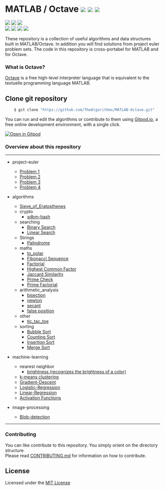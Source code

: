 # MATLAB / Octave ![](https://img.shields.io/github/forks/TheAlgorithms/MATLAB-Octave?style=social) ![](https://img.shields.io/github/stars/TheAlgorithms/MATLAB-Octave?style=social) ![](https://img.shields.io/github/watchers/TheAlgorithms/MATLAB-Octave?style=social) <br>

![](https://img.shields.io/github/repo-size/TheAlgorithms/MATLAB-Octave) ![](https://img.shields.io/github/downloads/TheAlgorithms/MATLAB-Octave/total) ![](https://img.shields.io/github/license/TheAlgorithms/MATLAB-Octave?color=red)<br>
![](https://img.shields.io/github/issues/TheAlgorithms/MATLAB-Octave?color=green) ![](https://img.shields.io/github/issues-pr/TheAlgorithms/MATLAB-Octave?color=green) ![](https://img.shields.io/github/last-commit/TheAlgorithms/MATLAB-Octave) ![](https://img.shields.io/github/contributors/TheAlgorithms/MATLAB-Octave)

These repository is a collection of useful algorithms and data structures built in MATLAB/Octave. In addition you will find solutions from project euler problem sets. The code in this repository is cross-portabel for MATLAB and for Octave.

### What is Octave?

[Octave](https://www.gnu.org/software/octave/) is a free high-level interpreter language that is equivalent to the textuelle programming language MATLAB.

## Clone git repository

```sh
    $ git clone "https://github.com/TheAlgorithms/MATLAB-Octave.git"
```

You can run and edit the algorithms or contribute to them using [Gitpod.io](https://www.gitpod.io/), a free online development environment, with a single click.

[![Open in Gitpod](https://gitpod.io/button/open-in-gitpod.svg)](http://gitpod.io/#https://github.com/TheAlgorithms/MATLAB-Octave)

### Overview about this repository

---

- project-euler

  - [Problem 1](https://github.com/TheAlgorithms/MATLAB-Octave/tree/master/project-euler/Problem1)
  - [Problem 2](https://github.com/TheAlgorithms/MATLAB-Octave/tree/master/project-euler/Problem2)
  - [Problem 3](https://github.com/TheAlgorithms/MATLAB-Octave/tree/master/project-euler/Problem3)
  - [Problem 4](https://github.com/TheAlgorithms/MATLAB-Octave/tree/master/project-euler/Problem4)

- algorithms

  - [Sieve_of_Eratosthenes](https://github.com/TheAlgorithms/MATLAB-Octave/tree/master/algorithms/Sieve_of_Eratosthenes)
  - crypto
    - [sdbm-hash](https://github.com/TheAlgorithms/MATLAB-Octave/tree/master/algorithms/crypto/sdbm-hash)
  - searching
    - [Binary Search](https://github.com/TheAlgorithms/MATLAB-Octave/blob/master/algorithms/Searching/binary_search.m)
    - [Linear Search](https://github.com/TheAlgorithms/MATLAB-Octave/blob/master/algorithms/Searching/linear_search.m)
  - Strings
    - [Palindrome](https://github.com/TheAlgorithms/MATLAB-Octave/blob/master/algorithms/Strings/isPalindrome.m)
  - maths
    - [to_polar](https://github.com/TheAlgorithms/MATLAB-Octave/blob/master/algorithms/maths/to_polar.m)
    - [Fibonacci Sequence](https://github.com/TheAlgorithms/MATLAB-Octave/blob/master/algorithms/maths/fibonacci_sequence.m)
    - [Factorial](https://github.com/TheAlgorithms/MATLAB-Octave/blob/master/algorithms/maths/find_factorial.m)
    - [Highest Common Factor](https://github.com/TheAlgorithms/MATLAB-Octave/blob/master/algorithms/maths/highest_common_factor.m)
    - [Jaccard Similarity](https://github.com/TheAlgorithms/MATLAB-Octave/blob/master/algorithms/maths/jaccard_similarity.m)
    - [Prime Check](https://github.com/TheAlgorithms/MATLAB-Octave/blob/master/algorithms/maths/prime_check.m)
    - [Prime Factorial](https://github.com/TheAlgorithms/MATLAB-Octave/blob/master/algorithms/maths/prime_factorial.m)
  - arithmetic_analysis
    - [bisection](https://github.com/TheAlgorithms/MATLAB-Octave/blob/master/algorithms/arithmetic_analysis/bisection.m)
    - [newton](https://github.com/TheAlgorithms/MATLAB-Octave/blob/master/algorithms/arithmetic_analysis/newton.m)
    - [secant](https://github.com/TheAlgorithms/MATLAB-Octave/blob/master/algorithms/arithmetic_analysis/secant.m)
    - [false position](https://github.com/TheAlgorithms/MATLAB-Octave/blob/master/algorithms/arithmetic_analysis/false_position.m)
  - other
    - [tic_tac_toe](https://github.com/TheAlgorithms/MATLAB-Octave/blob/master/algorithms/other/tic_tac_toe.m)
  - sorting
    - [Bubble Sort](https://github.com/TheAlgorithms/MATLAB-Octave/blob/master/algorithms/sorting/bubble_sort.m)
    - [Counting Sort](https://github.com/TheAlgorithms/MATLAB-Octave/blob/master/algorithms/sorting/counting_sort.m)
    - [Insertion Sort](https://github.com/TheAlgorithms/MATLAB-Octave/blob/master/algorithms/sorting/insertion_sort.m)
    - [Merge Sort](https://github.com/TheAlgorithms/MATLAB-Octave/blob/master/algorithms/sorting/merge_sort.m)

- machine-learning

  - nearest neighbor
    - [brightness (recognizes the brightness of a color)](https://github.com/TheAlgorithms/MATLAB-Octave/blob/master/algorithms/machine_learning/Nearest-Neighbor/brightness.m)
  - [k-means clustering](https://github.com/TheAlgorithms/MATLAB-Octave/tree/master/algorithms/machine_learning/kmeans)
  - [Gradient-Descent](https://github.com/TheAlgorithms/MATLAB-Octave/tree/master/algorithms/machine_learning/Gradient-Descent)
  - [Logistic-Regression](https://github.com/TheAlgorithms/MATLAB-Octave/tree/master/algorithms/machine_learning/Logistic-Regression)
  - [Linear-Regression](https://github.com/TheAlgorithms/MATLAB-Octave/tree/master/algorithms/machine_learning/Linear-Regression)
  - [Activation Functions](https://github.com/TheAlgorithms/MATLAB-Octave/tree/master/algorithms/machine_learning/Activation%20Functions)

- image-processing
  - [Blob-detection](https://github.com/TheAlgorithms/MATLAB-Octave/tree/master/image-processing/Blob-detection-using-Matlab)

---

### Contributing

You can like contribute to this repository. You simply orient on the directory structure.<br>
Please read [CONTRIBUTING.md](CONTRIBUTING.md) for information on how to contribute.

## License

Licensed under the [MIT License](LICENSE)
